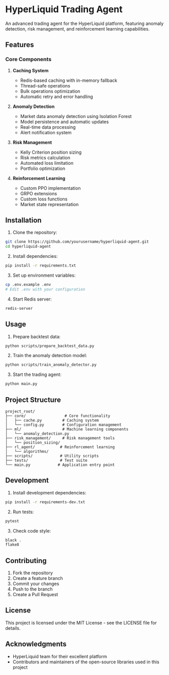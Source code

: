 # HyperLiquid Trading Agent

An advanced trading agent for the HyperLiquid platform, featuring anomaly detection, risk management, and reinforcement learning capabilities.

## Features

### Core Components

1. **Caching System**
   - Redis-based caching with in-memory fallback
   - Thread-safe operations
   - Bulk operations optimization
   - Automatic retry and error handling

2. **Anomaly Detection**
   - Market data anomaly detection using Isolation Forest
   - Model persistence and automatic updates
   - Real-time data processing
   - Alert notification system

3. **Risk Management**
   - Kelly Criterion position sizing
   - Risk metrics calculation
   - Automated loss limitation
   - Portfolio optimization

4. **Reinforcement Learning**
   - Custom PPO implementation
   - GRPO extensions
   - Custom loss functions
   - Market state representation

## Installation

1. Clone the repository:
```bash
git clone https://github.com/yourusername/hyperliquid-agent.git
cd hyperliquid-agent
```

2. Install dependencies:
```bash
pip install -r requirements.txt
```

3. Set up environment variables:
```bash
cp .env.example .env
# Edit .env with your configuration
```

4. Start Redis server:
```bash
redis-server
```

## Usage

1. Prepare backtest data:
```bash
python scripts/prepare_backtest_data.py
```

2. Train the anomaly detection model:
```bash
python scripts/train_anomaly_detector.py
```

3. Start the trading agent:
```bash
python main.py
```

## Project Structure

```
project_root/
├── core/                 # Core functionality
│   ├── cache.py         # Caching system
│   └── config.py        # Configuration management
├── ml/                  # Machine learning components
│   └── anomaly_detection.py
├── risk_management/     # Risk management tools
│   └── position_sizing/
├── rl_agent/           # Reinforcement learning
│   └── algorithms/
├── scripts/            # Utility scripts
├── tests/              # Test suite
└── main.py            # Application entry point
```

## Development

1. Install development dependencies:
```bash
pip install -r requirements-dev.txt
```

2. Run tests:
```bash
pytest
```

3. Check code style:
```bash
black .
flake8
```

## Contributing

1. Fork the repository
2. Create a feature branch
3. Commit your changes
4. Push to the branch
5. Create a Pull Request

## License

This project is licensed under the MIT License - see the LICENSE file for details.

## Acknowledgments

- HyperLiquid team for their excellent platform
- Contributors and maintainers of the open-source libraries used in this project